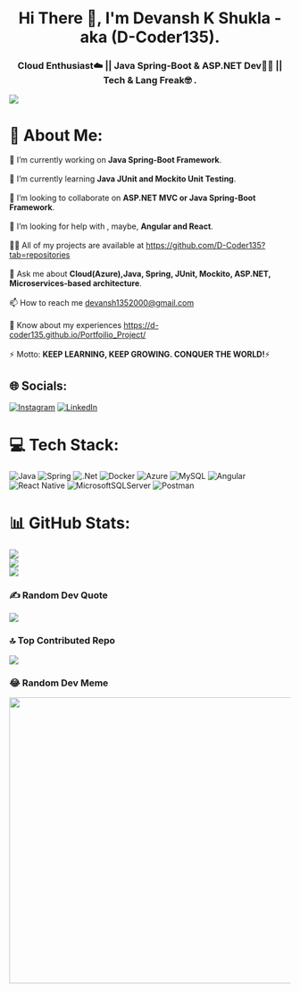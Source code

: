 <h1 align="center">Hi There 👋, I'm Devansh K Shukla - aka (D-Coder135).</h1>
<h3 align="center">Cloud Enthusiast☁️ || Java Spring-Boot & ASP.NET Dev👨‍💻 || Tech & Lang Freak🤓 .</h3>

[![](https://visitcount.itsvg.in/api?id=D-Coder135&icon=5&color=5)](https://visitcount.itsvg.in)

# 💫 About Me:
🔭 I’m currently working on **Java Spring-Boot Framework**.<br><br>🌱 I’m currently learning **Java JUnit and Mockito Unit Testing**.<br><br>👯 I’m looking to collaborate on **ASP.NET MVC or Java Spring-Boot Framework**.<br><br>🤝 I’m looking for help with , maybe, **Angular and React**.<br><br>👨‍💻 All of my projects are available at https://github.com/D-Coder135?tab=repositories<br><br>💬 Ask me about **Cloud(Azure),Java, Spring, JUnit, Mockito, ASP.NET, Microservices-based architecture**.<br><br>📫 How to reach me devansh1352000@gmail.com<br><br>📄 Know about my experiences https://d-coder135.github.io/Portfoilio_Project/<br><br>⚡ Motto: **KEEP LEARNING, KEEP GROWING. CONQUER THE WORLD!**⚡


## 🌐 Socials:
[![Instagram](https://img.shields.io/badge/Instagram-%23E4405F.svg?logo=Instagram&logoColor=white)](https://instagram.com/de_coder135) [![LinkedIn](https://img.shields.io/badge/LinkedIn-%230077B5.svg?logo=linkedin&logoColor=white)](https://linkedin.com/in/devansh-k-shukla-63392a209) 

# 💻 Tech Stack:
![Java](https://img.shields.io/badge/java-%23ED8B00.svg?style=plastic&logo=java&logoColor=white) ![Spring](https://img.shields.io/badge/spring-%236DB33F.svg?style=plastic&logo=spring&logoColor=white) ![.Net](https://img.shields.io/badge/.NET-5C2D91?style=plastic&logo=.net&logoColor=white) ![Docker](https://img.shields.io/badge/docker-%230db7ed.svg?style=plastic&logo=docker&logoColor=white) ![Azure](https://img.shields.io/badge/azure-%230072C6.svg?style=plastic&logo=azure-devops&logoColor=white) ![MySQL](https://img.shields.io/badge/mysql-%2300f.svg?style=plastic&logo=mysql&logoColor=white) ![Angular](https://img.shields.io/badge/angular-%23DD0031.svg?style=plastic&logo=angular&logoColor=white) ![React Native](https://img.shields.io/badge/react_native-%2320232a.svg?style=plastic&logo=react&logoColor=%2361DAFB) ![MicrosoftSQLServer](https://img.shields.io/badge/Microsoft%20SQL%20Sever-CC2927?style=plastic&logo=microsoft%20sql%20server&logoColor=white) ![Postman](https://img.shields.io/badge/Postman-FF6C37?style=plastic&logo=postman&logoColor=white)
# 📊 GitHub Stats:
![](https://github-readme-stats.vercel.app/api?username=D-Coder135&theme=maroongold&hide_border=false&include_all_commits=false&count_private=true)<br/>
![](https://github-readme-streak-stats.herokuapp.com/?user=D-Coder135&theme=maroongold&hide_border=false)<br/>
![](https://github-readme-stats.vercel.app/api/top-langs/?username=D-Coder135&theme=maroongold&hide_border=false&include_all_commits=false&count_private=true&layout=compact)

### ✍️ Random Dev Quote
![](https://quotes-github-readme.vercel.app/api?type=horizontal&theme=radical)

### 🔝 Top Contributed Repo
![](https://github-contributor-stats.vercel.app/api?username=D-Coder135&limit=5&theme=radical&combine_all_yearly_contributions=true)

### 😂 Random Dev Meme
<img src="https://assets-global.website-files.com/5f3c19f18169b62a0d0bf387/60d33bf456d81ff850d41d2e_91ZWM5Ez2aBXw3zcOIgPLP7XnuFW_exwhPzdToPa_AsEcV0Pw837S_kUbYpfpCUAZCLUSZ0_rdV_dUaZRLyz-wOKOMyEi7IaVDvU-tzmpbaUDKY9TNY5GexvJ9ei2R-LTqpfaaQD.png" width="512px"/>

<!-- Proudly created with GPRM ( https://gprm.itsvg.in ) -->
